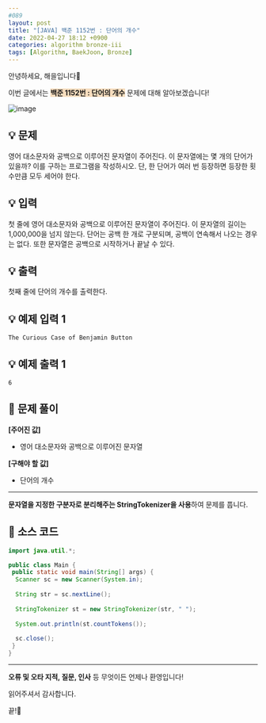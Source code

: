```yaml
---
#089
layout: post
title: "[JAVA] 백준 1152번 : 단어의 개수"
date: 2022-04-27 18:12 +0900
categories: algorithm bronze-iii
tags: [Algorithm, BaekJoon, Bronze]
---
```


안녕하세요, 해을입니다🦖

이번 글에서는 <span style="background-color:#f7ddbe">**백준 1152번 : 단어의 개수**</span> 문제에 대해 알아보겠습니다!

![image](https://user-images.githubusercontent.com/39720852/174441832-b50b3a19-21de-43cd-b3a6-8ab72d9c92df.png)

## 💡 문제

영어 대소문자와 공백으로 이루어진 문자열이 주어진다. 이 문자열에는 몇 개의 단어가 있을까? 이를 구하는 프로그램을 작성하시오. 단, 한 단어가 여러 번 등장하면 등장한 횟수만큼 모두 세어야 한다.

## 💡 입력

첫 줄에 영어 대소문자와 공백으로 이루어진 문자열이 주어진다. 이 문자열의 길이는 1,000,000을 넘지 않는다. 단어는 공백 한 개로 구분되며, 공백이 연속해서 나오는 경우는 없다. 또한 문자열은 공백으로 시작하거나 끝날 수 있다.

## 💡 출력

첫째 줄에 단어의 개수를 출력한다.

## 💡 예제 입력 1

```
The Curious Case of Benjamin Button
```

## 💡 예제 출력 1

```
6
```

## 🚩 문제 풀이

**[주어진 값]**

* 영어 대소문자와 공백으로 이루어진 문자열

**[구해야 할 값]**

* 단어의 개수

---

**문자열을 지정한 구분자로 분리해주는 StringTokenizer을 사용**하여 문제를 풉니다.

## 🚩 소스 코드

``` java
import java.util.*;

public class Main {
 public static void main(String[] args) {  
  Scanner sc = new Scanner(System.in);
  
  String str = sc.nextLine();
  
  StringTokenizer st = new StringTokenizer(str, " ");
  
  System.out.println(st.countTokens());
  
  sc.close();
 }
}
```

---

**오류 및 오타 지적, 질문, 인사** 등 무엇이든 언제나 환영입니다!

읽어주셔서 감사합니다.

끝!🦕
